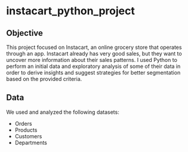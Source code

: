 # instacart_python_project

## Objective

This project focused on Instacart, an online grocery store that operates through an app. Instacart already has very good sales, but they want to uncover more information about their sales patterns. I used Python to perform an initial data and exploratory analysis of some of their data in order to derive insights and suggest strategies for better segmentation based on the provided criteria.

## Data

We used and analyzed the following datasets:
- Orders
- Products
- Customers
- Departments
